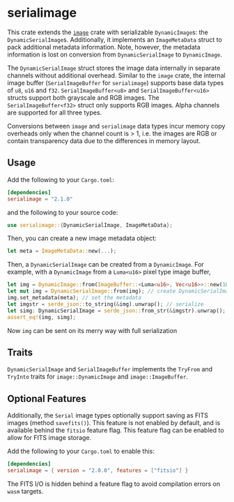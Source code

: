 # serialimage
This crate extends the [`image`](https://crates.io/crates/image) crate with serializable `DynamicImage`s: the `DynamicSerialImage`s. Additionally, it implements an `ImageMetaData` struct to pack additional metadata information.
Note, however, the metadata information is lost on conversion from `DynamicSerialImage` to `DynamicImage`.

The `DynamicSerialImage` struct stores the image data internally in separate channels without additional overhead. Similar to the `image` crate, the internal image buffer (`SerialImageBuffer` for `serialimage`) supports base data types of `u8`, `u16` and `f32`. `SerialImageBuffer<u8>` and `SerialImageBuffer<u16>` structs support both grayscale and RGB images. The `SerialImageBuffer<f32>` struct only supports RGB images. Alpha channels are supported for all three types.

Conversions between `image` and `serialimage` data types incur memory copy overheads only when the channel count is > 1, i.e. the images are RGB or contain transparency data due to the differences in memory layout.


## Usage
Add the following to your `Cargo.toml`:
```toml
[dependencies]
serialimage = "2.1.0"
```
and the following to your source code:
```rs
use serialimage::{DynamicSerialImage, ImageMetaData};
```

Then, you can create a new image metadata object:
```rs
let meta = ImageMetaData::new(...);
```

Then, a `DynamicSerialImage` can be created from a `DynamicImage`. For example, with a `DynamicImage` from a `Luma<u16>` pixel type image buffer,
```rs
let img = DynamicImage::from(ImageBuffer::<Luma<u16>, Vec<u16>>::new(10, 10)); // create DynamicImage
let mut img = DynamicSerialImage::from(img); // create DynamicSerialImage
img.set_metadata(meta); // set the metadata
let imgstr = serde_json::to_string(&img).unwrap(); // serialize
let simg: DynamicSerialImage = serde_json::from_str(&imgstr).unwrap(); // deserialize
assert_eq!(img, simg);
```
Now `img` can be sent on its merry way with full serialization

## Traits
`DynamicSerialImage` and `SerialImageBuffer` implements the `TryFrom` and `TryInto` traits for `image::DynamicImage` and `image::ImageBuffer`.

## Optional Features
Additionally, the `Serial` image types optionally support saving as FITS images (method `savefits()`). This feature is not enabled by default, and is available behind the `fitsio` feature flag. This feature flag can be enabled to allow for FITS image storage.

Add the following to your `Cargo.toml` to enable this:
```toml
[dependencies]
serialimage = { version = "2.0.0", features = ["fitsio"] }
```

The FITS I/O is hidden behind a feature flag to avoid compilation errors on `wasm` targets.
